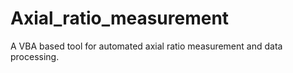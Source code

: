 # Axial_ratio_measurement
A VBA based tool for automated axial ratio measurement and data processing.
